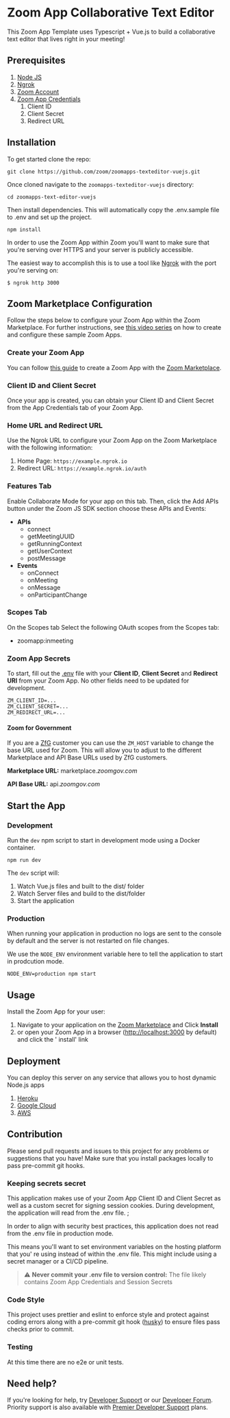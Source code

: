 # Zoom App Collaborative Text Editor

This Zoom App Template uses Typescript + Vue.js to build a collaborative text editor that lives right in your meeting!

## Prerequisites

1. [Node JS](https://nodejs.org/en/)
2. [Ngrok](https://ngrok.com)
3. [Zoom Account](https://support.zoom.us/hc/en-us/articles/207278726-Plan-Types-)
4. [Zoom App Credentials](#zoom-marketplace-configuration)
    1. Client ID
    2. Client Secret
    3. Redirect URL

## Installation

To get started clone the repo:

```shell
git clone https://github.com/zoom/zoomapps-texteditor-vuejs.git
```

Once cloned navigate to the `zoomapps-texteditor-vuejs` directory:

```
cd zoomapps-text-editor-vuejs
```

Then install dependencies. This will automatically copy the .env.sample file to .env and set up the project.

```shell
npm install
```

In order to use the Zoom App within Zoom you'll want to make sure that you're serving over HTTPS and your server is
publicly accessible.

The easiest way to accomplish this is to use a tool like [Ngrok](https://ngrok.com) with the port you're serving on:

```shell
$ ngrok http 3000
```

## Zoom Marketplace Configuration
Follow the steps below to configure your Zoom App within the Zoom Marketplace. For further instructions,
see [this video series]() on how to create and configure these sample Zoom Apps.

### Create your Zoom App
You can follow [this guide](https://marketplace.zoom.us/docs/beta-docs/zoom-apps/createazoomapp) to create a Zoom App
with the [Zoom Marketplace](https://marketplace.zoom.us/).

### Client ID and Client Secret
Once your app is created, you can obtain your Client ID and Client Secret from the App Credentials tab of your Zoom App.

### Home URL and Redirect URL
Use the Ngrok URL to configure your Zoom App on the Zoom Marketplace with the following information:

1. Home Page: `https://example.ngrok.io`
2. Redirect URL: `https://example.ngrok.io/auth`

### Features Tab
Enable Collaborate Mode for your app on this tab. Then, click the Add APIs button under the Zoom JS SDK section choose
these APIs and Events:

- **APIs**
    - connect
    - getMeetingUUID
    - getRunningContext
    - getUserContext
    - postMessage
- **Events**
    - onConnect
    - onMeeting
    - onMessage
    - onParticipantChange

### Scopes Tab
On the Scopes tab Select the following OAuth scopes from the Scopes tab:

- zoomapp:inmeeting

### Zoom App Secrets
To start, fill out the [.env](.env) file with your **Client ID**, **Client Secret** and **Redirect URI** from your Zoom
App. No other fields need to be updated for development.

```dotenv
ZM_CLIENT_ID=...
ZM_CLIENT_SECRET=...
ZM_REDIRECT_URL=...
```

#### Zoom for Government

If you are a [ZfG](https://www.zoomgov.com/) customer you can use the `ZM_HOST` variable to change the base URL used for
Zoom. This will allow you to adjust to the different Marketplace and API Base URLs used by ZfG customers.

**Marketplace URL:** marketplace.*zoomgov.com*

**API Base URL:** api.*zoomgov.com*

## Start the App

### Development

Run the `dev` npm script to start in development mode using a Docker container.

```shell
npm run dev
```

The `dev` script will:

1. Watch Vue.js files and built to the dist/ folder
1. Watch Server files and build to the dist/folder
1. Start the application

### Production

When running your application in production no logs are sent to the console by default and the server is not restarted
on file changes.

We use the `NODE_ENV` environment variable here to tell the application to start in prodcution mode.

```shell
NODE_ENV=production npm start
````

## Usage

Install the Zoom App for your user:

1. Navigate to your application on the [Zoom Marketplace](https://marketplace.zoom.us) and Click **Install**
2. or open your Zoom App in a browser ([http://localhost:3000](http://localhost:3000) by default) and click the '
   install' link

## Deployment

You can deploy this server on any service that allows you to host dynamic Node.js apps

1. [Heroku](https://devcenter.heroku.com/articles/deploying-nodejs)
2. [Google Cloud](https://cloud.google.com/run/docs/quickstarts/build-and-deploy/nodejs)
3. [AWS](https://aws.amazon.com/getting-started/hands-on/deploy-nodejs-web-app/)

## Contribution

Please send pull requests and issues to this project for any problems or suggestions that you have! Make sure that you
install packages locally to pass pre-commit git hooks.

### Keeping secrets secret

This application makes use of your Zoom App Client ID and Client Secret as well as a custom secret for signing session
cookies. During development, the application will read from the .env file. ;

In order to align with security best practices, this application does not read from the .env file in production mode.

This means you'll want to set environment variables on the hosting platform that you'
re using instead of within the .env file. This might include using a secret manager or a CI/CD pipeline.

> :warning: **Never commit your .env file to version control:** The file likely contains Zoom App Credentials and Session Secrets

### Code Style

This project uses prettier and eslint to enforce style and protect against coding errors along with a pre-commit git
hook ([husky](https://typicode.github.io/husky/#/)) to ensure files pass checks prior to commit.

### Testing

At this time there are no e2e or unit tests.

## Need help?

If you're looking for help, try [Developer Support](https://devsupport.zoom.us) or
our [Developer Forum](https://devforum.zoom.us). Priority support is also available
with [Premier Developer Support](https://zoom.us/docs/en-us/developer-support-plans.html) plans.
